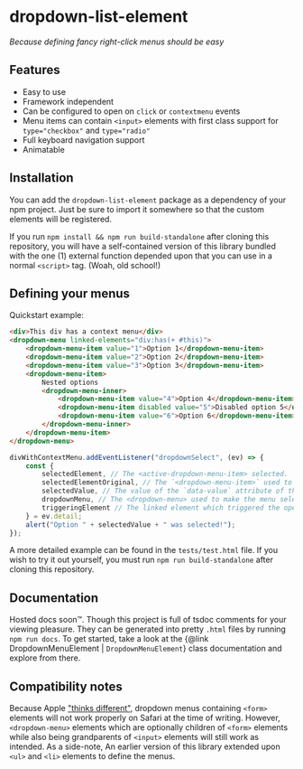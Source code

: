 # dropdown-list-element

_Because defining fancy right-click menus should be easy_

## Features

* Easy to use
* Framework independent
* Can be configured to open on `click` or `contextmenu` events
* Menu items can contain `<input>` elements with first class support for `type="checkbox"` and `type="radio"`
* Full keyboard navigation support
* Animatable

## Installation

You can add the `dropdown-list-element` package as a dependency of your npm project. Just be sure to import it 
somewhere so that the custom elements will be registered.

If you run `npm install && npm run build-standalone` after cloning this repository, you will have a self-contained
version of this library bundled with the one (1) external function depended upon that you can use in a normal
`<script>` tag. (Woah, old school!)

## Defining your menus

Quickstart example:

```html
<div>This div has a context menu</div>
<dropdown-menu linked-elements="div:has(+ #this)">
	<dropdown-menu-item value="1">Option 1</dropdown-menu-item>
	<dropdown-menu-item value="2">Option 2</dropdown-menu-item>
	<dropdown-menu-item value="3">Option 3</dropdown-menu-item>
	<dropdown-menu-item>
		Nested options
		<dropdown-menu-inner>
			<dropdown-menu-item value="4">Option 4</dropdown-menu-item>
			<dropdown-menu-item disabled value="5">Disabled option 5</dropdown-menu-item>
			<dropdown-menu-item value="6">Option 6</dropdown-menu-item>
		</dropdown-menu-inner>
	</dropdown-menu-item>
</dropdown-menu>
```

```js
divWithContextMenu.addEventListener("dropdownSelect", (ev) => {
	const {
		selectedElement, // The <active-dropdown-menu-item> selected.
		selectedElementOriginal, // The `<dropdown-menu-item>` used to create the `selectedElement`
		selectedValue, // The value of the `data-value` attribute of the `selectedElementOriginal`
		dropdownMenu, // The <dropdown-menu> used to make the menu selection
		triggeringElement // The linked element which triggered the opening of the menu
	} = ev.detail;
	alert("Option " + selectedValue + " was selected!");
});
```

A more detailed example can be found in the `tests/test.html` file. If you wish to try it out yourself, you must run
`npm run build-standalone` after cloning this repository.

## Documentation

Hosted docs soon™. Though this project is full of tsdoc comments for your viewing pleasure. They can be generated into
pretty `.html` files by running `npm run docs`. To get started, take a look at the
{@link DropdownMenuElement | `DropdownMenuElement`} class documentation and explore from there.

## Compatibility notes

Because Apple ["thinks different"](https://github.com/WebKit/standards-positions/issues/97), dropdown menus containing
`<form>` elements will not work properly on Safari at the time of writing. However, `<dropdown-menu>` elements which
are optionally children of `<form>` elements while also being grandparents of `<input>` elements will still work as
intended. As a side-note, An earlier version of this library extended upon `<ul>` and `<li>` elements to define the
menus.
